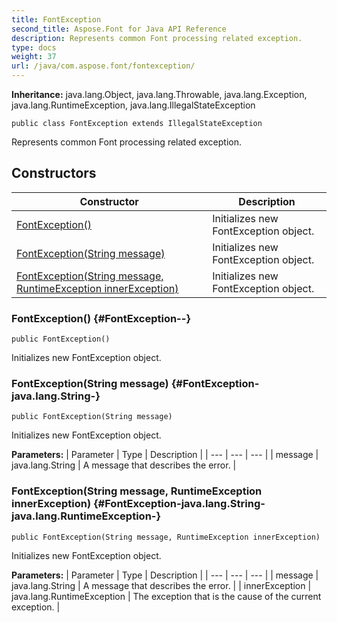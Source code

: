 ```yaml
---
title: FontException
second_title: Aspose.Font for Java API Reference
description: Represents common Font processing related exception.
type: docs
weight: 37
url: /java/com.aspose.font/fontexception/
---
```

**Inheritance:**
java.lang.Object, java.lang.Throwable, java.lang.Exception, java.lang.RuntimeException, java.lang.IllegalStateException
```
public class FontException extends IllegalStateException
```

Represents common Font processing related exception.
## Constructors

| Constructor | Description |
| --- | --- |
| [FontException()](#FontException--) | Initializes new  FontException  object. |
| [FontException(String message)](#FontException-java.lang.String-) | Initializes new  FontException  object. |
| [FontException(String message, RuntimeException innerException)](#FontException-java.lang.String-java.lang.RuntimeException-) | Initializes new  FontException  object. |
### FontException() {#FontException--}
```
public FontException()
```


Initializes new  FontException  object.

### FontException(String message) {#FontException-java.lang.String-}
```
public FontException(String message)
```


Initializes new  FontException  object.

**Parameters:**
| Parameter | Type | Description |
| --- | --- | --- |
| message | java.lang.String | A message that describes the error. |

### FontException(String message, RuntimeException innerException) {#FontException-java.lang.String-java.lang.RuntimeException-}
```
public FontException(String message, RuntimeException innerException)
```


Initializes new  FontException  object.

**Parameters:**
| Parameter | Type | Description |
| --- | --- | --- |
| message | java.lang.String | A message that describes the error. |
| innerException | java.lang.RuntimeException | The exception that is the cause of the current exception. |

